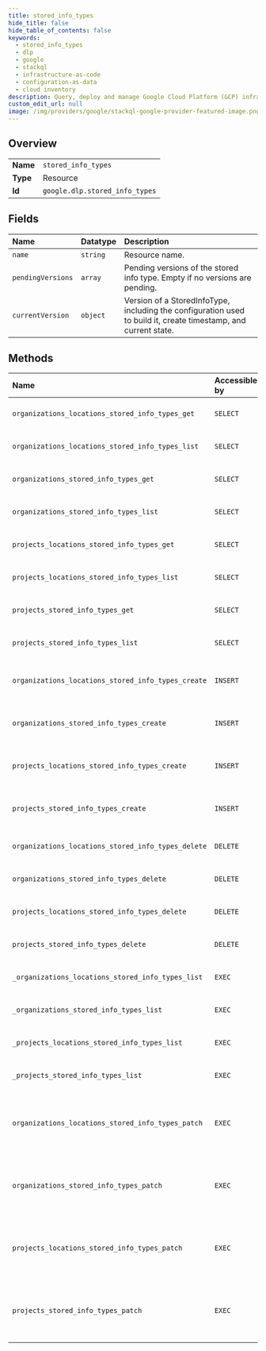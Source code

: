 ```yaml
---
title: stored_info_types
hide_title: false
hide_table_of_contents: false
keywords:
  - stored_info_types
  - dlp
  - google    
  - stackql
  - infrastructure-as-code
  - configuration-as-data
  - cloud inventory
description: Query, deploy and manage Google Cloud Platform (GCP) infrastructure and resources using SQL
custom_edit_url: null
image: /img/providers/google/stackql-google-provider-featured-image.png
---
```

  
    

## Overview
<table><tbody>
<tr><td><b>Name</b></td><td><code>stored_info_types</code></td></tr>
<tr><td><b>Type</b></td><td>Resource</td></tr>
<tr><td><b>Id</b></td><td><code>google.dlp.stored_info_types</code></td></tr>
</tbody></table>

## Fields
| Name | Datatype | Description |
|:-----|:---------|:------------|
| `name` | `string` | Resource name. |
| `pendingVersions` | `array` | Pending versions of the stored info type. Empty if no versions are pending. |
| `currentVersion` | `object` | Version of a StoredInfoType, including the configuration used to build it, create timestamp, and current state. |
## Methods
| Name | Accessible by | Required Params | Description |
|:-----|:--------------|:----------------|:------------|
| `organizations_locations_stored_info_types_get` | `SELECT` | `locationsId, organizationsId, storedInfoTypesId` | Gets a stored infoType. See https://cloud.google.com/dlp/docs/creating-stored-infotypes to learn more. |
| `organizations_locations_stored_info_types_list` | `SELECT` | `locationsId, organizationsId` | Lists stored infoTypes. See https://cloud.google.com/dlp/docs/creating-stored-infotypes to learn more. |
| `organizations_stored_info_types_get` | `SELECT` | `organizationsId, storedInfoTypesId` | Gets a stored infoType. See https://cloud.google.com/dlp/docs/creating-stored-infotypes to learn more. |
| `organizations_stored_info_types_list` | `SELECT` | `organizationsId` | Lists stored infoTypes. See https://cloud.google.com/dlp/docs/creating-stored-infotypes to learn more. |
| `projects_locations_stored_info_types_get` | `SELECT` | `locationsId, projectsId, storedInfoTypesId` | Gets a stored infoType. See https://cloud.google.com/dlp/docs/creating-stored-infotypes to learn more. |
| `projects_locations_stored_info_types_list` | `SELECT` | `locationsId, projectsId` | Lists stored infoTypes. See https://cloud.google.com/dlp/docs/creating-stored-infotypes to learn more. |
| `projects_stored_info_types_get` | `SELECT` | `projectsId, storedInfoTypesId` | Gets a stored infoType. See https://cloud.google.com/dlp/docs/creating-stored-infotypes to learn more. |
| `projects_stored_info_types_list` | `SELECT` | `projectsId` | Lists stored infoTypes. See https://cloud.google.com/dlp/docs/creating-stored-infotypes to learn more. |
| `organizations_locations_stored_info_types_create` | `INSERT` | `locationsId, organizationsId` | Creates a pre-built stored infoType to be used for inspection. See https://cloud.google.com/dlp/docs/creating-stored-infotypes to learn more. |
| `organizations_stored_info_types_create` | `INSERT` | `organizationsId` | Creates a pre-built stored infoType to be used for inspection. See https://cloud.google.com/dlp/docs/creating-stored-infotypes to learn more. |
| `projects_locations_stored_info_types_create` | `INSERT` | `locationsId, projectsId` | Creates a pre-built stored infoType to be used for inspection. See https://cloud.google.com/dlp/docs/creating-stored-infotypes to learn more. |
| `projects_stored_info_types_create` | `INSERT` | `projectsId` | Creates a pre-built stored infoType to be used for inspection. See https://cloud.google.com/dlp/docs/creating-stored-infotypes to learn more. |
| `organizations_locations_stored_info_types_delete` | `DELETE` | `locationsId, organizationsId, storedInfoTypesId` | Deletes a stored infoType. See https://cloud.google.com/dlp/docs/creating-stored-infotypes to learn more. |
| `organizations_stored_info_types_delete` | `DELETE` | `organizationsId, storedInfoTypesId` | Deletes a stored infoType. See https://cloud.google.com/dlp/docs/creating-stored-infotypes to learn more. |
| `projects_locations_stored_info_types_delete` | `DELETE` | `locationsId, projectsId, storedInfoTypesId` | Deletes a stored infoType. See https://cloud.google.com/dlp/docs/creating-stored-infotypes to learn more. |
| `projects_stored_info_types_delete` | `DELETE` | `projectsId, storedInfoTypesId` | Deletes a stored infoType. See https://cloud.google.com/dlp/docs/creating-stored-infotypes to learn more. |
| `_organizations_locations_stored_info_types_list` | `EXEC` | `locationsId, organizationsId` | Lists stored infoTypes. See https://cloud.google.com/dlp/docs/creating-stored-infotypes to learn more. |
| `_organizations_stored_info_types_list` | `EXEC` | `organizationsId` | Lists stored infoTypes. See https://cloud.google.com/dlp/docs/creating-stored-infotypes to learn more. |
| `_projects_locations_stored_info_types_list` | `EXEC` | `locationsId, projectsId` | Lists stored infoTypes. See https://cloud.google.com/dlp/docs/creating-stored-infotypes to learn more. |
| `_projects_stored_info_types_list` | `EXEC` | `projectsId` | Lists stored infoTypes. See https://cloud.google.com/dlp/docs/creating-stored-infotypes to learn more. |
| `organizations_locations_stored_info_types_patch` | `EXEC` | `locationsId, organizationsId, storedInfoTypesId` | Updates the stored infoType by creating a new version. The existing version will continue to be used until the new version is ready. See https://cloud.google.com/dlp/docs/creating-stored-infotypes to learn more. |
| `organizations_stored_info_types_patch` | `EXEC` | `organizationsId, storedInfoTypesId` | Updates the stored infoType by creating a new version. The existing version will continue to be used until the new version is ready. See https://cloud.google.com/dlp/docs/creating-stored-infotypes to learn more. |
| `projects_locations_stored_info_types_patch` | `EXEC` | `locationsId, projectsId, storedInfoTypesId` | Updates the stored infoType by creating a new version. The existing version will continue to be used until the new version is ready. See https://cloud.google.com/dlp/docs/creating-stored-infotypes to learn more. |
| `projects_stored_info_types_patch` | `EXEC` | `projectsId, storedInfoTypesId` | Updates the stored infoType by creating a new version. The existing version will continue to be used until the new version is ready. See https://cloud.google.com/dlp/docs/creating-stored-infotypes to learn more. |
